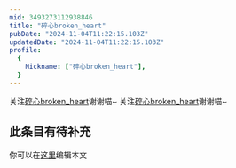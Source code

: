 ```yaml
---
mid: 3493273112938846
title: "碎心broken_heart"
pubDate: "2024-11-04T11:22:15.103Z"
updatedDate: "2024-11-04T11:22:15.103Z"
profile:
  {
    Nickname: ["碎心broken_heart"],
  }
---
```


关注[碎心broken_heart](https://space.bilibili.com/3493273112938846)谢谢喵~ 关注[碎心broken_heart](https://space.bilibili.com/3493273112938846)谢谢喵~

## 此条目有待补充
你可以在[这里](https://github.com/Yuhanawa/VTuber.ICU-Content/edit/master/v/碎心broken_heart/index.md)编辑本文
